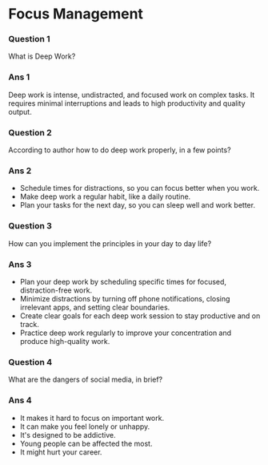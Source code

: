 # Focus Management

### Question 1
What is Deep Work?
### Ans 1
Deep work is intense, undistracted, and focused work on complex tasks. It requires minimal interruptions and leads to high productivity and quality output.

### Question 2
According to author how to do deep work properly, in a few points?
### Ans 2
- Schedule times for distractions, so you can focus better when you work.
- Make deep work a regular habit, like a daily routine.
- Plan your tasks for the next day, so you can sleep well and work better.
  
### Question 3
How can you implement the principles in your day to day life?
### Ans 3
- Plan your deep work by scheduling specific times for focused, distraction-free work.
- Minimize distractions by turning off phone notifications, closing irrelevant apps, and setting clear boundaries.
- Create clear goals for each deep work session to stay productive and on track.
- Practice deep work regularly to improve your concentration and produce high-quality work.
  
### Question 4
What are the dangers of social media, in brief?
### Ans 4
- It makes it hard to focus on important work.
- It can make you feel lonely or unhappy.
- It's designed to be addictive.
- Young people can be affected the most.
- It might hurt your career.
